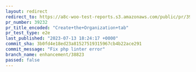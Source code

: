 ```yaml
---
layout: redirect
redirect_to: https://a8c-woo-test-reports.s3.amazonaws.com/public/pr/39232/e2e/index.html
pr_number: 39232
pr_title_encoded: "Create+the+Organization+tab"
pr_test_type: e2e
last_published: "2023-07-13 18:24:17 +0000"
commit_sha: 3b0fd4e18ed23a81527519315967cb4b22ace291
commit_message: "Fix php linter error"
branch_name: enhancement/38823
passed: false
---
```

